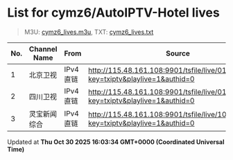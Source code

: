 # List for **cymz6/AutoIPTV-Hotel lives**

> M3U: [cymz6_lives.m3u](/cymz6_lives.m3u), TXT: [cymz6_lives.txt](/txt/cymz6_lives.txt)

| No. | Channel Name | From | Source |
| --- | ------------ | ---- | ------ |
| 1 | 北京卫视 | IPv4 直链 | <http://115.48.161.108:9901/tsfile/live/0122_1.m3u8?key=txiptv&playlive=1&authid=0> |
| 2 | 四川卫视 | IPv4 直链 | <http://115.48.161.108:9901/tsfile/live/0123_1.m3u8?key=txiptv&playlive=1&authid=0> |
| 3 | 灵宝新闻综合 | IPv4 直链 | <http://115.48.161.108:9901/tsfile/live/1001_1.m3u8?key=txiptv&playlive=1&authid=0> |

Updated at **Thu Oct 30 2025 16:03:34 GMT+0000 (Coordinated Universal Time)**

